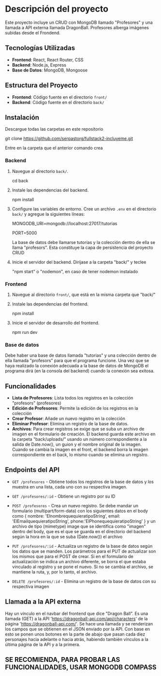 # Descripción del proyecto

Este proyecto incluye un CRUD con MongoDB llamado "Profesores" y una llamada a API externa llamada DragonBall.
Profesores alberga imágenes subidas desde el Frondend.

## Tecnologías Utilizadas

- **Frontend**: React, React Router, CSS
- **Backend**: Node.js, Express
- **Base de Datos**: MongoDB, Mongoose

## Estructura del Proyecto

- **Frontend**: Código fuente en el directorio `front/`
- **Backend**: Código fuente en el directorio `back/`

## Instalación

Descargue todas las carpetas en este repositorio

git clone https://github.com/serpastorg/fullstack2-incluyeme.git

Entre en la carpeta que el anterior comando crea

### Backend

1. Navegue al directorio `back/`.

    cd back

2. Instale las dependencias del backend.

    npm install

3. Configure las variables de entorno. Cree un archivo `.env` en el directorio `back/` y agregue la siguientes líneas:

    MONGODB_URI=mongodb://localhost:27017/tutorias
   
    PORT=5000

    La base de datos debe llamarse tutorias y la colección dentro de ella se llama "profesors". Esta constituye la capa de persistencia del proyecto CRUD

5. Inicie el servidor del backend.
    Diríjase a la carpeta "back/" y teclee
   
    "npm start" o "nodemon", en caso de tener nodemon instalado


### Frontend

1. Navegue al directorio `front/`, que está en la misma carpeta que "back/"


2. Instale las dependencias del frontend.

    npm install

3. Inicie el servidor de desarrollo del frontend.

    npm run dev

### Base de datos

Debe haber una base de datos llamada "tutorias" y una colección dentro de ella llamada "profesors" para que el programa funcione. Una vez que se haya realizado la conexión adecuada a la base de datos de MongoDB el programa dirá (en la consola del backend) cuando la conexión sea exitosa.

## Funcionalidades

- **Lista de Profesores**: Lista todos los registros en la colección "profesors" (profesores)
- **Edición de Profesores**: Permite la edición de los registros en la colección
- **Crear Profesor**: Añade un nuevo registro en la colección
- **Eliminar Profesor**: Elimina un registro de la base de datos.
- **Archivos**: Para crear registros se exige que se suba un archivo de imagen en el formulario de creación. El backend guarda este archivo en la carpeta "back/uploads/" usando un número correspondiente a la salida de Date.now(), un guion y el nombre original de la imagen.
Cuando se cambia la imagen en el front, el backend borra la imagen correspondiente en el back, lo mismo cuando se elimina un registro.

## Endpoints del API

- `GET /profesores` - Obtiene todos los registros de la base de datos y los muestra en una lista, cada uno con su respectiva imagen.
- `GET /profesores/:id` - Obtiene un registro por su ID

- `POST /profesores` - Crea un nuevo registro. Se debe mandar un formulario (multipart/form-data) con los siguientes datos en el body como 
{
    nombre: 'ElnombrequequieratipoString', 
    email: 'ElEmailquequieratipoString',
    phone:'ElPhonequequieratipoString'
} 
y un archivo de tipo (mimetype) image que se identifica como "imagen" dentro del body, que es el que se guarda en el directorio del backend según la hora en la que se suba (Date.now()) el archivo

- `PUT /profesores/:id` - Actualiza un registro de la base de datos según los datos que se manden. Los parámetros para el PUT de actualizar son los mismos que para el POST de crear. Si en el formulario de actualización se indica un archivo diferente, se borra el que estaba vinculado al registro y se pone el nuevo. Si no se cambia el archivo, se mantiene la ruta, y, por lo tanto, el archivo.

- `DELETE /profesores/:id` - Elimina un registro de la base de datos con su respectiva imagen

## Llamada a la API externa

Hay un vínculo en el navbar del frontend que dice "Dragon Ball".
Es una llamada (GET) a la API 'https://dragonball-api.com/api/characters'
de la página 'https://dragonball-api.com/'.
Se hace una llamada y se renderizan los campos que se obtienen en el JSON enviado por la API.
Con base en esto se ponen unos botones en la parte de abajo que pasan cada diez personajes hacia adelante o hacia atrás, habiendo también vínculos a la última página de la API y a la primera.

## SE RECOMIENDA, PARA PROBAR LAS FUNCIONALIDADES, USAR MONGODB COMPASS 

